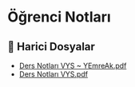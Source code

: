 # Öğrenci Notları


<!--Index-->

## 📂 Harici Dosyalar

- [Ders Notları VYS ~ YEmreAk.pdf](./Ders%20Notlar%C4%B1%20VYS%20~%20YEmreAk.pdf)
- [Ders Notları VYS.pdf](./Ders%20Notlar%C4%B1%20VYS.pdf)


<!--Index-->

